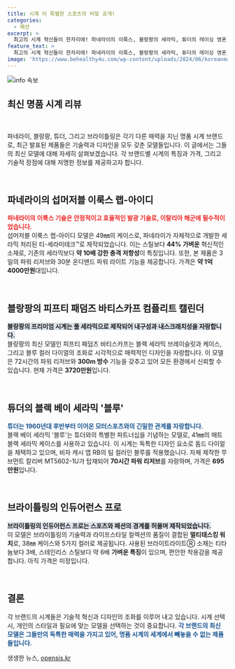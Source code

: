 ```yaml
---
title: 시계 이 특별한 스포츠의 비밀 공개!
categories:
  - 패션
excerpt: >
  최고의 시계 혁신들이 한자리에! 파네라이의 이룩스, 블랑팡의 세라믹, 튜더의 레이싱 영혼, 브라이틀링의 다채로운 컬러까지. 이 시계들로 손목의 가치를 높여보세요!
feature_text: >
  최고의 시계 혁신들이 한자리에! 파네라이의 이룩스, 블랑팡의 세라믹, 튜더의 레이싱 영혼, 브라이틀링의 다채로운 컬러까지. 이 시계들로 손목의 가치를 높여보세요!
image: 'https://www.behealthy4u.com/wp-content/uploads/2024/06/koreanews.jpg'
---
```


<p><img src="https://www.behealthy4u.com/wp-content/uploads/2024/06/koreanews.jpg" alt="info 속보" /></p>

<h2 data-ke-size="size26">최신 명품 시계 리뷰</h2>

<p data-ke-size="size16">&nbsp;</p> 

<p>파네라이, 블랑팡, 튜더, 그리고 브라이틀링은 각기 다른 매력을 지닌 명품 시계 브랜드로, 최근 발표된 제품들은 기술력과 디자인을 모두 갖춘 모델들입니다. 이 글에서는 그들의 최신 모델에 대해 자세히 살펴보겠습니다. 각 브랜드별 시계의 특징과 가격, 그리고 기술적 장점에 대해 저명한 정보를 제공하고자 합니다.</p>

<p data-ke-size="size16">&nbsp;</p>

<h2 data-ke-size="size26">파네라이의 섭머저블 이룩스 랩-아이디</h2>

<p><b><span style="color: #ee2323;">파네라이의 이룩스 기술은 안정적이고 효율적인 발광 기술로, 이탈리아 해군에 필수적이었습니다.</span></b><br>
섭머저블 이룩스 랩-아이디 모델은 49㎜의 케이스로, 파네라이가 자체적으로 개발한 세라믹 처리된 티-세라미테크™로 제작되었습니다. 이는 스틸보다 <strong>44% 가벼운</strong> 혁신적인 소재로, 기존의 세라믹보다 <strong>약 10배 강한 충격 저항성</strong>이 특징입니다. 또한, 본 제품은 3일의 파워 리저브와 30분 온디맨드 파워 라이트 기능을 제공합니다. 가격은 <strong>약 1억 4000만원</strong>대입니다.</p>

<p data-ke-size="size16">&nbsp;</p>

<h2 data-ke-size="size26">블랑팡의 피프티 패덤즈 바티스카프 컴플리트 캘린더</h2>

<p><b><span style="background-color: #21538527;">블랑팡의 프리미엄 시계는 풀 세라믹으로 제작되어 내구성과 내스크래치성을 자랑합니다.</span></b><br>
블랑팡의 최신 모델인 피프티 패덤즈 바티스카프는 블랙 세라믹 브레이슬릿과 케이스, 그리고 블루 컬러 다이얼의 조화로 시각적으로 매력적인 디자인을 자랑합니다. 이 모델은 72시간의 파워 리저브와 <strong>300m 방수</strong> 기능을 갖추고 있어 모든 환경에서 신뢰할 수 있습니다. 현재 가격은 <strong>3720만원</strong>입니다.</p>

<p data-ke-size="size16">&nbsp;</p>

<h2 data-ke-size="size26">튜더의 블랙 베이 세라믹 '블루'</h2>

<p><b><span style="color: #1a5490;">튜더는 1960년대 후반부터 이어온 모터스포츠와의 긴밀한 관계를 자랑합니다.</span></b><br>
블랙 베이 세라믹 '블루'는 튜더와의 특별한 파트너십을 기념하는 모델로, 41㎜의 매트 블랙 세라믹 케이스를 사용하고 있습니다. 이 시계는 독특한 디자인 요소로 돔드 다이얼을 채택하고 있으며, 비자 캐시 앱 RB의 팀 컬러인 블루를 적용했습니다. 자체 제작한 무브먼트 칼리버 MT5602-1U가 탑재되어 <strong>70시간 파워 리저브</strong>를 자랑하며, 가격은 <strong>695만원</strong>입니다.</p>

<p data-ke-size="size16">&nbsp;</p>

<h2 data-ke-size="size26">브라이틀링의 인듀어런스 프로</h2>

<p><b><span style="background-color: #21538527;">브라이틀링의 인듀어런스 프로는 스포츠와 패션의 경계를 허물며 제작되었습니다.</span></b><br>
이 모델은 브라이틀링의 기술력과 라이프스타일 컬렉션의 품질이 결합된 <strong>멀티태스킹 워치</strong>로, 38㎜ 케이스와 5가지 컬러로 제공됩니다. 사용된 브라이트라이트Ⓡ 소재는 티타늄보다 3배, 스테인리스 스틸보다 약 6배 <strong>가벼운 특징</strong>이 있으며, 편안한 착용감을 제공합니다. 아직 가격은 미정입니다.</p>

<p data-ke-size="size16">&nbsp;</p>

<h2 data-ke-size="size26">결론</h2>

<p>각 브랜드의 시계들은 기술적 혁신과 디자인의 조화를 이루어 내고 있습니다. 시계 선택 시, 개인의 스타일과 필요에 맞는 모델을 선택하는 것이 중요합니다. <b><span style="color: #1a5490;">각 브랜드의 최신 모델은 그들만의 독특한 매력을 가지고 있어, 명품 시계의 세계에서 빼놓을 수 없는 제품들입니다.</span></b></p>
생생한 뉴스, <a href="https://opensis.kr" rel="dofollow">opensis.kr</a>


